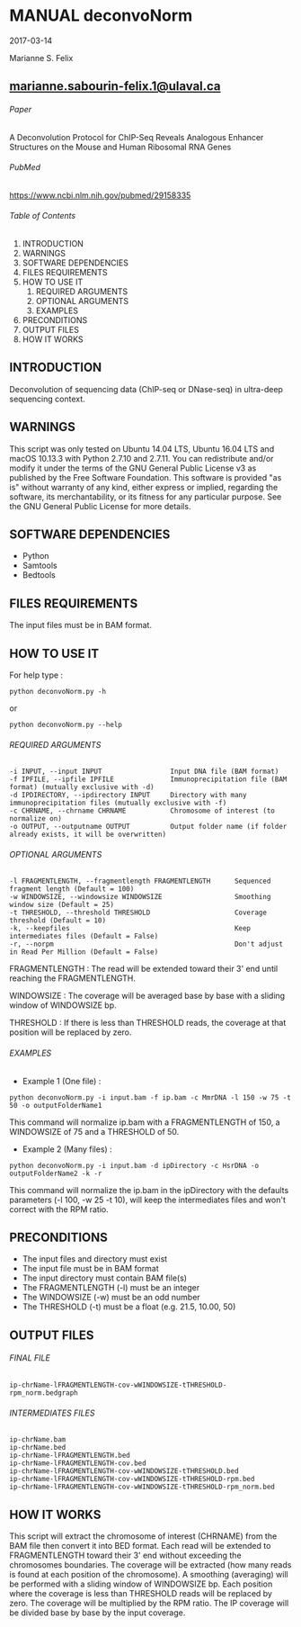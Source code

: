 # MANUAL deconvoNorm

2017-03-14

Marianne S. Felix

marianne.sabourin-felix.1@ulaval.ca
-----------------------------------

###### Paper

A Deconvolution Protocol for ChIP-Seq Reveals Analogous Enhancer Structures on the Mouse and Human Ribosomal RNA Genes

###### PubMed

https://www.ncbi.nlm.nih.gov/pubmed/29158335

###### Table of Contents

  1. INTRODUCTION
  2. WARNINGS
  3. SOFTWARE DEPENDENCIES
  4. FILES REQUIREMENTS
  5. HOW TO USE IT
      1. REQUIRED ARGUMENTS
      2. OPTIONAL ARGUMENTS
      3. EXAMPLES
  6. PRECONDITIONS
  7. OUTPUT FILES
  8. HOW IT WORKS

## INTRODUCTION

Deconvolution of sequencing data (ChIP-seq or DNase-seq) in ultra-deep sequencing context.

## WARNINGS

This script was only tested on Ubuntu 14.04 LTS, Ubuntu 16.04 LTS and macOS 10.13.3 with Python 2.7.10 and 2.7.11.
You can redistribute and/or modify it under the terms of the GNU General Public License v3 as published by the Free Software Foundation. This software is provided "as is" without warranty of any kind, either express or implied, regarding the software, its merchantability, or its fitness for any particular purpose. See the GNU General Public License for more details.

## SOFTWARE DEPENDENCIES

* Python
* Samtools
* Bedtools

## FILES REQUIREMENTS

The input files must be in BAM format.

## HOW TO USE IT

For help type :
```
python deconvoNorm.py -h
```
or
```
python deconvoNorm.py --help
```

###### REQUIRED ARGUMENTS

```
-i INPUT, --input INPUT                 Input DNA file (BAM format)
-f IPFILE, --ipfile IPFILE              Immunoprecipitation file (BAM format) (mutually exclusive with -d)
-d IPDIRECTORY, --ipdirectory INPUT     Directory with many immunoprecipitation files (mutually exclusive with -f)
-c CHRNAME, --chrname CHRNAME           Chromosome of interest (to normalize on)
-o OUTPUT, --outputname OUTPUT          Output folder name (if folder already exists, it will be overwritten)
```

###### OPTIONAL ARGUMENTS

```
-l FRAGMENTLENGTH, --fragmentlength FRAGMENTLENGTH      Sequenced fragment length (Default = 100)
-w WINDOWSIZE, --windowsize WINDOWSIZE                  Smoothing window size (Default = 25)
-t THRESHOLD, --threshold THRESHOLD                     Coverage threshold (Default = 10)
-k, --keepfiles                                         Keep intermediates files (Default = False)
-r, --norpm                                             Don't adjust in Read Per Million (Default = False)
```

FRAGMENTLENGTH : The read will be extended toward their 3' end until reaching the FRAGMENTLENGTH.

WINDOWSIZE : The coverage will be averaged base by base with a sliding window of WINDOWSIZE bp.

THRESHOLD : If there is less than THRESHOLD reads, the coverage at that position will be replaced by zero.

###### EXAMPLES

* Example 1 (One file) :

```
python deconvoNorm.py -i input.bam -f ip.bam -c MmrDNA -l 150 -w 75 -t 50 -o outputFolderName1
```
This command will normalize ip.bam with a FRAGMENTLENGTH of 150, a WINDOWSIZE of 75 and a THRESHOLD of 50.

* Example 2 (Many files) :

```
python deconvoNorm.py -i input.bam -d ipDirectory -c HsrDNA -o outputFolderName2 -k -r
```
This command will normalize the ip.bam in the ipDirectory with the defaults parameters (-l 100, -w 25 -t 10), will keep the intermediates files and won't correct with the RPM ratio.

## PRECONDITIONS

* The input files and directory must exist
* The input file must be in BAM format
* The input directory must contain BAM file(s)
* The FRAGMENTLENGTH (-l) must be an integer
* The WINDOWSIZE (-w) must be an odd number
* The THRESHOLD (-t) must be a float (e.g. 21.5, 10.00, 50)

## OUTPUT FILES

###### FINAL FILE

```
ip-chrName-lFRAGMENTLENGTH-cov-wWINDOWSIZE-tTHRESHOLD-rpm_norm.bedgraph
```

###### INTERMEDIATES FILES

```
ip-chrName.bam
ip-chrName.bed
ip-chrName-lFRAGMENTLENGTH.bed
ip-chrName-lFRAGMENTLENGTH-cov.bed
ip-chrName-lFRAGMENTLENGTH-cov-wWINDOWSIZE-tTHRESHOLD.bed
ip-chrName-lFRAGMENTLENGTH-cov-wWINDOWSIZE-tTHRESHOLD-rpm.bed
ip-chrName-lFRAGMENTLENGTH-cov-wWINDOWSIZE-tTHRESHOLD-rpm_norm.bed
```

## HOW IT WORKS

This script will extract the chromosome of interest (CHRNAME) from the BAM file then convert it into BED format. Each read will be extended to FRAGMENTLENGTH toward their 3' end without exceeding the chromosomes boundaries. The coverage will be extracted (how many reads is found at each position of the chromosome). A smoothing (averaging) will be performed with a sliding window of WINDOWSIZE bp. Each position where the coverage is less than THRESHOLD reads will be replaced by zero. The coverage will be multiplied by the RPM ratio. The IP coverage will be divided base by base by the input coverage.
